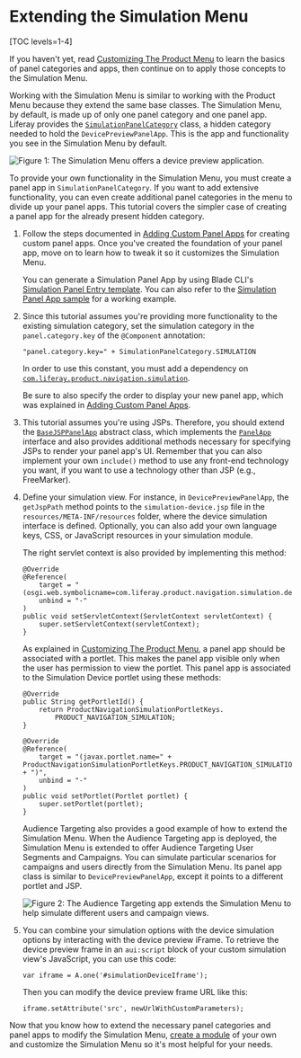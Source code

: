 # Extending the Simulation Menu

[TOC levels=1-4]

If you haven't yet, read [Customizing The Product Menu](/develop/tutorials/-/knowledge_base/7-2/customizing-the-product-menu) to learn the basics of panel categories and apps, then continue on to apply those concepts to the Simulation Menu.

Working with the Simulation Menu is similar to working with the Product Menu 
because they extend the same base classes. The Simulation Menu, by default, is
made up of only one panel category and one panel app. Liferay provides the
[`SimulationPanelCategory`](@app-ref@/web-experience/latest/javadocs/com/liferay/product/navigation/simulation/application/list/SimulationPanelCategory.html)
class, a hidden category needed to hold the `DevicePreviewPanelApp`. This is the
app and functionality you see in the Simulation Menu by default.

![Figure 1: The Simulation Menu offers a device preview application.](../../images/simulation-menu-preview.png)

To provide your own functionality in the Simulation Menu, you must create
a panel app in `SimulationPanelCategory`. If you want to add extensive
functionality, you can even create additional panel categories in the menu to
divide up your panel apps. This tutorial covers the simpler case of creating
a panel app for the already present hidden category.

1.  Follow the steps documented in 
    [Adding Custom Panel Apps](/develop/tutorials/-/knowledge_base/7-2/customizing-the-product-menu#adding-custom-panel-apps)
    for creating custom panel apps. Once you've created the foundation 
    of your panel app, move on to learn how to tweak it so it customizes the
    Simulation Menu.

    You can generate a Simulation Panel App by using Blade CLI's
    [Simulation Panel Entry template](/develop/reference/-/knowledge_base/7-2/simulation-panel-entry-template).
    You can also refer to the [Simulation Panel App sample](/develop/reference/-/knowledge_base/7-2/simulation-panel-app)
    for a working example.

2.  Since this tutorial assumes you're providing more functionality to the
    existing simulation category, set the simulation category in the
    `panel.category.key` of the `@Component` annotation:

        "panel.category.key=" + SimulationPanelCategory.SIMULATION

    In order to use this constant, you must add a dependency on 
    [`com.liferay.product.navigation.simulation`](https://repository.liferay.com/nexus/content/repositories/liferay-public-releases/com/liferay/com.liferay.product.navigation.simulation/).

    Be sure to also specify the order to display your new panel app,
    which was explained in [Adding Custom Panel Apps](/develop/tutorials/-/knowledge_base/7-0/customizing-the-product-menu#adding-custom-panel-apps).

3.  This tutorial assumes you're using JSPs. 
    Therefore, you should extend the [`BaseJSPPanelApp`](@app-ref@/web-experience/latest/javadocs/com/liferay/application/list/BaseJSPPanelApp.html)
    abstract class, which implements the [`PanelApp`](@app-ref@/web-experience/latest/javadocs/com/liferay/application/list/PanelApp.html)
    interface and also provides additional methods necessary for specifying JSPs
    to render your panel app's UI. Remember that you can also implement your own
    `include()` method to use any front-end technology you want, if you want to
    use a technology other than JSP (e.g., FreeMarker).

4.  Define your simulation view. For instance, in `DevicePreviewPanelApp`, the
    `getJspPath` method points to the `simulation-device.jsp` file in the
    `resources/META-INF/resources` folder, where the device simulation interface
    is defined. Optionally, you can also add your own language keys, CSS, or
    JavaScript resources in your simulation module.

    The right servlet context is also provided by implementing this method:

        @Override
        @Reference(
            target = "(osgi.web.symbolicname=com.liferay.product.navigation.simulation.device)",
            unbind = "-"
        )
        public void setServletContext(ServletContext servletContext) {
            super.setServletContext(servletContext);
        }

    As explained in [Customizing The Product Menu](/develop/tutorials/-/knowledge_base/7-2/customizing-the-product-menu),
    a panel app should be associated with a portlet. This makes the panel app 
    visible only when the user has permission to view the portlet.
    This panel app is associated to the Simulation Device portlet using these
    methods:

        @Override
        public String getPortletId() {
            return ProductNavigationSimulationPortletKeys.
                PRODUCT_NAVIGATION_SIMULATION;
        }

        @Override
        @Reference(
            target = "(javax.portlet.name=" + ProductNavigationSimulationPortletKeys.PRODUCT_NAVIGATION_SIMULATION + ")",
            unbind = "-"
        )
        public void setPortlet(Portlet portlet) {
            super.setPortlet(portlet);
        }

    Audience Targeting also provides a good example of how to extend the
    Simulation Menu. When the Audience Targeting app is deployed, the
    Simulation Menu is extended to offer Audience Targeting User Segments and
    Campaigns. You can simulate particular scenarios for campaigns and users
    directly from the Simulation Menu. Its panel app class is similar to
    `DevicePreviewPanelApp`, except it points to a different portlet and JSP.

    ![Figure 2: The Audience Targeting app extends the Simulation Menu to help simulate different users and campaign views.](../../images/simulation-menu-at.png)

5.  You can combine your simulation options with the device simulation options 
    by interacting with the device preview iFrame. To retrieve the device 
    preview frame in an `aui:script` block of your custom simulation view's 
    JavaScript, you can use this code:

        var iframe = A.one('#simulationDeviceIframe');

    Then you can modify the device preview frame URL like this:

        iframe.setAttribute('src', newUrlWithCustomParameters);

Now that you know how to extend the necessary panel categories and panel apps to
modify the Simulation Menu, [create a module](/develop/tutorials/-/knowledge_base/7-2/starting-module-development#creating-a-module) 
of your own and customize the Simulation Menu so it's most helpful for your 
needs.
